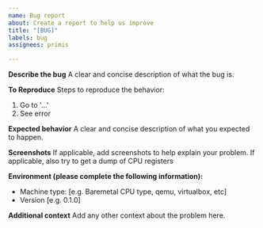 ```yaml
---
name: Bug report
about: Create a report to help us improve
title: "[BUG]"
labels: bug
assignees: primis

---
```


**Describe the bug**
A clear and concise description of what the bug is.

**To Reproduce**
Steps to reproduce the behavior:
1. Go to '...'
4. See error

**Expected behavior**
A clear and concise description of what you expected to happen.

**Screenshots**
If applicable, add screenshots to help explain your problem. 
If applicable, also try to get a dump of CPU registers

**Environment (please complete the following information):**
 - Machine type: [e.g. Baremetal CPU type, qemu, virtualbox, etc]
 - Version [e.g. 0.1.0]

**Additional context**
Add any other context about the problem here.
